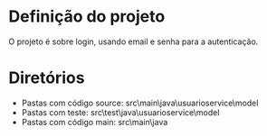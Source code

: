 # Definição do projeto

  O projeto é sobre login, usando email e senha para a autenticação.


# Diretórios 

- Pastas com código source: src\main\java\usuarioservice\model
- Pastas com teste: src\test\java\usuarioservice\model
- Pastas com código main: src\main\java
